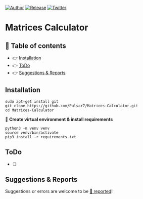 [![Author](https://img.shields.io/badge/author-Pulsar7-lightgrey.svg?colorB=9900cc&style=flat-square)](https://github.com/Pulsar7)
[![Release](https://img.shields.io/github/release/dmhendricks/file-icon-vectors.svg?style=flat-square)](https://github.com/Pulsar7/Matrices-Calculator/releases)
[![Twitter](https://img.shields.io/twitter/url/https/github.com/dmhendricks/file-icon-vectors.svg?style=social)](https://twitter.com/SevenPulsar)

# Matrices Calculator


## :pushpin: Table of contents

* :point_right: [Installation](#installation)
* :point_right: [ToDo](#ToDo)
* :point_right: [Suggestions & Reports](#suggestions--reports)

## Installation

    sudo apt-get install git
    git clone https://github.com/Pulsar7/Matrices-Calculator.git
    cd Matrices-Calculator

:small_orange_diamond: **Create virtual environment & install requirements**

    python3 -m venv venv
    source venv/bin/activate
    pip3 install -r requirements.txt



## ToDo
- [ ] 


## Suggestions & Reports

Suggestions or errors are welcome to be [:link: reported](https://github.com/Pulsar7/Matrices-Calculator/issues)!
